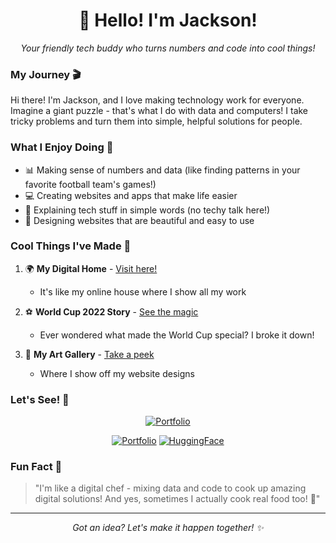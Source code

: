 <div align="center">
  <h1>👋 Hello! I'm Jackson!</h1>
  <p><em>Your friendly tech buddy who turns numbers and code into cool things!</em></p>
</div>

### My Journey 🎬

Hi there! I'm Jackson, and I love making technology work for everyone. Imagine a giant puzzle - that's what I do with data and computers! I take tricky problems and turn them into simple, helpful solutions for people.

### What I Enjoy Doing 💪

- 📊 Making sense of numbers and data (like finding patterns in your favorite football team's games!)
- 💻 Creating websites and apps that make life easier
- 🤝 Explaining tech stuff in simple words (no techy talk here!)
- 🎨 Designing websites that are beautiful and easy to use

### Cool Things I've Made 🌟

1. 🌍 **My Digital Home** - [Visit here!](https://jackson-mu.github.io/Jackson-Mukeshimana-Portfolio/)
   - It's like my online house where I show all my work
   
2. ⚽ **World Cup 2022 Story** - [See the magic](https://huggingface.co/spaces/JacksonMu/FIFA-World-Cup-2022-Data-Analysis)
   - Ever wondered what made the World Cup special? I broke it down!
   
3. 🎨 **My Art Gallery** - [Take a peek](https://jacksonaholtel.my.canva.site/)
   - Where I show off my website designs

### Let's See! 🤝

<div align="center">


[![Portfolio](https://img.shields.io/badge/Portfolio-Come%20Visit!-blue?style=for-the-badge&logo=github)](https://wyz4xd.csb.app/)

[![Portfolio](https://img.shields.io/badge/Portfolio-Come%20Visit!-blue?style=for-the-badge&logo=github)](https://jackson-mu.github.io/Jackson-Mukeshimana-Portfolio/)
[![HuggingFace](https://img.shields.io/badge/Projects-Take%20a%20Look!-yellow?style=for-the-badge&logo=huggingface)](https://huggingface.co/spaces/JacksonMu/FIFA-World-Cup-2022-Data-Analysis)

</div>

### Fun Fact 🌟

> "I'm like a digital chef - mixing data and code to cook up amazing digital solutions! And yes, sometimes I actually cook real food too! 🍳"

---
<div align="center">
  <i>Got an idea? Let's make it happen together! ✨</i>
</div>
